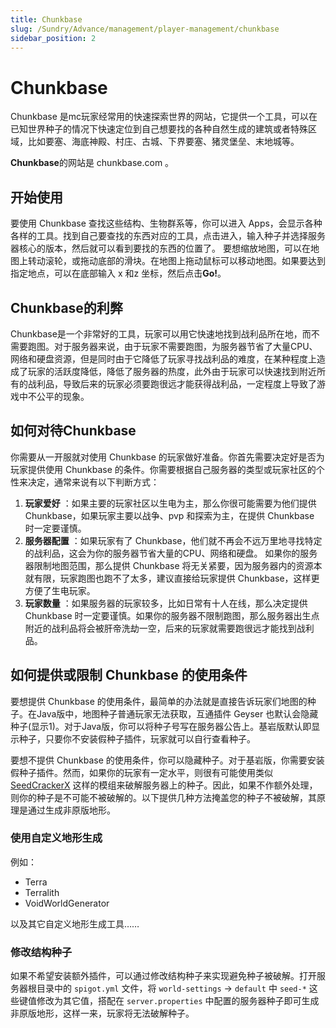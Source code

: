 ```yaml
---
title: Chunkbase
slug: /Sundry/Advance/management/player-management/chunkbase
sidebar_position: 2
---
```


# Chunkbase

Chunkbase 是mc玩家经常用的快速探索世界的网站，它提供一个工具，可以在已知世界种子的情况下快速定位到自己想要找的各种自然生成的建筑或者特殊区域，比如要塞、海底神殿、村庄、古城、下界要塞、猪灵堡垒、末地城等。

**Chunkbase**的网站是 chunkbase.com 。

## 开始使用

要使用 Chunkbase 查找这些结构、生物群系等，你可以进入 Apps，会显示各种各样的工具。找到自己要查找的东西对应的工具，点击进入，输入种子并选择服务器核心的版本，然后就可以看到要找的东西的位置了。
要想缩放地图，可以在地图上转动滚轮，或拖动底部的滑块。在地图上拖动鼠标可以移动地图。如果要达到指定地点，可以在底部输入 x 和z  坐标，然后点击**Go!**。

## Chunkbase的利弊

Chunkbase是一个非常好的工具，玩家可以用它快速地找到战利品所在地，而不需要跑图。对于服务器来说，由于玩家不需要跑图，为服务器节省了大量CPU、网络和硬盘资源，但是同时由于它降低了玩家寻找战利品的难度，在某种程度上造成了玩家的活跃度降低，降低了服务器的热度，此外由于玩家可以快速找到附近所有的战利品，导致后来的玩家必须要跑很远才能获得战利品，一定程度上导致了游戏中不公平的现象。

## 如何对待Chunkbase

你需要从一开服就对使用 Chunkbase 的玩家做好准备。你首先需要决定好是否为玩家提供使用 Chunkbase 的条件。你需要根据自己服务器的类型或玩家社区的个性来决定，通常来说有以下判断方式：

1. **玩家爱好** ：如果主要的玩家社区以生电为主，那么你很可能需要为他们提供 Chunkbase，如果玩家主要以战争、pvp 和探索为主，在提供 Chunkbase 时一定要谨慎。
2. **服务器配置** ：如果玩家有了 Chunkbase，他们就不再会不远万里地寻找特定的战利品，这会为你的服务器节省大量的CPU、网络和硬盘。
如果你的服务器限制地图范围，那么提供 Chunkbase 将无关紧要，因为服务器内的资源本就有限，玩家跑图也跑不了太多，建议直接给玩家提供 Chunkbase，这样更方便了生电玩家。
3. **玩家数量** ：如果服务器的玩家较多，比如日常有十人在线，那么决定提供 Chunkbase 时一定要谨慎。如果你的服务器不限制跑图，那么服务器出生点附近的战利品将会被肝帝洗劫一空，后来的玩家就需要跑很远才能找到战利品。

## 如何提供或限制 Chunkbase 的使用条件

要想提供 Chunkbase 的使用条件，最简单的办法就是直接告诉玩家们地图的种子。在Java版中，地图种子普通玩家无法获取，互通插件 Geyser 也默认会隐藏种子(显示1)。对于Java版，你可以将种子号写在服务器公告上。基岩版默认即显示种子，只要你不安装假种子插件，玩家就可以自行查看种子。

要想不提供 Chunkbase 的使用条件，你可以隐藏种子。对于基岩版，你需要安装假种子插件。然而，如果你的玩家有一定水平，则很有可能使用类似 [SeedCrackerX](https://www.mcmod.cn/class/5290.html) 这样的模组来破解服务器上的种子。因此，如果不作额外处理，则你的种子是不可能不被破解的。以下提供几种方法掩盖您的种子不被破解，其原理是通过生成非原版地形。

### 使用自定义地形生成

例如：

- Terra
- Terralith
- VoidWorldGenerator

以及其它自定义地形生成工具……

### 修改结构种子

如果不希望安装额外插件，可以通过修改结构种子来实现避免种子被破解。打开服务器根目录中的 `spigot.yml` 文件，将 `world-settings` -> `default` 中 `seed-*` 这些键值修改为其它值，搭配在 `server.properties` 中配置的服务器种子即可生成非原版地形，这样一来，玩家将无法破解种子。
